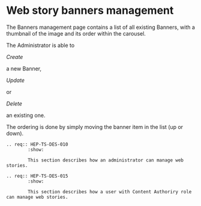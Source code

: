 # Web story banners management

The Banners management page contains a list of all existing Banners, with a thumbnail of the image and its order within the carousel.

The Administrator is able to 

*Create*

 a new Banner, 

*Update*

 or 

*Delete*

 an existing one.

The ordering is done by simply moving the banner item in the list (up or down).

```{eval-rst}
.. req:: HEP-TS-DES-010
        :show:

        This section describes how an administrator can manage web stories.
```

```{eval-rst}
.. req:: HEP-TS-DES-015
        :show:

        This section describes how a user with Content Authoriry role can manage web stories.
```
